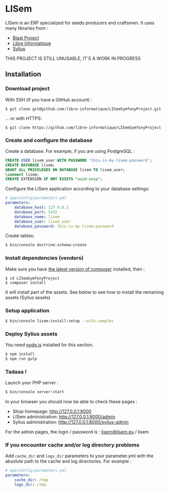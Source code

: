 LISem
===================

LISem is an ERP specialized for seeds producers and craftsmen. It uses many libraries from :

* [Blast Project](https://github.com/blast-project)
* [Libre Informatique](https://github.com/libre-informatique)
* [Sylius](http://docs.sylius.org/en/latest/)

THIS PROJECT IS STILL UNUSABLE, IT'S A WORK IN PROGRESS

Installation
------------

### Download project

With SSH (if you have a GitHub account) :

```
$ git clone git@github.com:libre-informatique/LISemSymfonyProject.git
```

... or with HTTPS:

```
$ git clone https://github.com/libre-informatique/LISemSymfonyProject
```

### Create and configure the database

Create a database. For example, if you are using PostgreSQL :

```sql
CREATE USER lisem_user WITH PASSWORD 'this-is-my-lisem-password';
CREATE DATABASE lisem;
GRANT ALL PRIVILEGES ON DATABASE lisem TO lisem_user;
\connect lisem;
CREATE EXTENSION IF NOT EXISTS "uuid-ossp";
```

Configure the LiSem application according to your database settings:

```yaml
# app/config/parameters.yml
parameters:
    database_host: 127.0.0.1
    database_port: 5432
    database_name: lisem
    database_user: lisem_user
    database_password: this-is-my-lisem-password
```

Create tables:

```bash
$ bin/console doctrine:schema:create
```

### Install dependencies (vendors)

Make sure you have [the latest version of composer](https://getcomposer.org/download/) installed, then :

```
$ cd LISemSymfonyProject
$ composer install
```

It will install part of the assets. See below to see how to install the remaining assets (Sylius assets)

### Setup application

```bash
$ bin/console lisem:install:setup --with-samples
```

### Deploy Sylius assets

You need [node.js](https://nodejs.org/) installed for this section.

```bash
$ npm install
$ npm run gulp
```

### Tadaaa !

Launch your PHP server :

```bash
$ bin/console server:start
```

In your browser you should now be able to check these pages :
* Shop homepage: http://127.0.0.1:8000 
* LISem administration: http://127.0.0.1:8000/admin
* Sylius administration: http://127.0.0.1:8000/sylius-admin

For the admin pages, the login / password is : lisem@lisem.eu / lisem

### If you encounter cache and/or log directory problems ###

Add `cache_dir` and `logs_dir` parameters to your parameter.yml with the absolute path to the cache and log directories.
For example :

```yaml
# app/config/parameters.yml
parameters:
    cache_dir: /tmp
    logs_dir: /tmp
```
